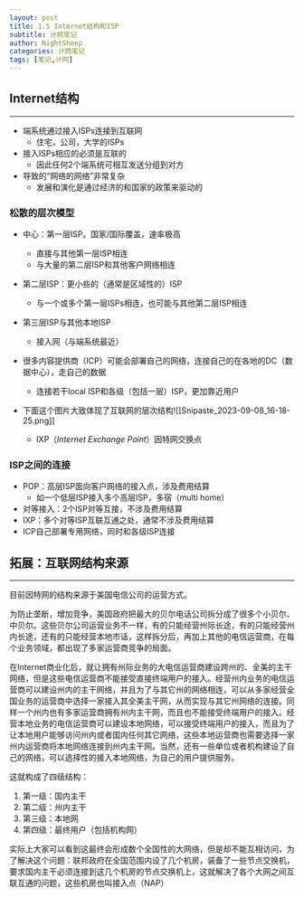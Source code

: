 ```yaml
---
layout: post
title: 1.5 Internet结构和ISP
subtitle: 计网笔记
author: NightSheep
categories: 计网笔记
tags: [笔记,计网]
---
```

## Internet结构
---

- 端系统通过接入ISPs连接到互联网
	- 住宅，公司，大学的ISPs
- 接入ISPs相应的必须是互联的
	- 因此任何2个端系统可相互发送分组到对方
- 导致的“网络的网络”非常复杂
	- 发展和演化是通过经济的和国家的政策来驱动的

### 松散的层次模型

- 中心：第一层ISP。国家/国际覆盖，速率极高
	- 直接与其他第一层ISP相连
	- 与大量的第二层ISP和其他客户网络相连
- 第二层ISP：更小些的（通常是区域性的）ISP
	- 与一个或多个第一层ISPs相连，也可能与其他第二层ISP相连
- 第三层ISP与其他本地ISP
	- 接入网（与端系统最近）
- 很多内容提供商（ICP）可能会部署自己的网络，连接自己的在各地的DC（数据中心），走自己的数据
	- 连接若干local ISP和各级（包括一层）ISP，更加靠近用户

- 下面这个图片大致体现了互联网的层次结构![[Snipaste_2023-09-08_16-18-25.png]]
	- IXP（*Internet Exchange Point*）因特网交换点

### ISP之间的连接

- POP：高层ISP面向客户网络的接入点，涉及费用结算
	- 如一个低层ISP接入多个高层ISP，多宿（multi home）
- 对等接入：2个ISP对等互接，不涉及费用结算
- IXP：多个对等ISP互联互通之处，通常不涉及费用结算
- ICP自己部署专用网络，同时和各级ISP连接

## 拓展：互联网结构来源
---

目前因特网的结构来源于美国电信公司的运营方式。  

为防止垄断，增加竞争，美国政府把最大的贝尔电话公司拆分成了很多个小贝尔、中贝尔。这些贝尔公司运营业务不一样，有的只能经营州际长途，有的只能经营州内长途，还有的只能经营本地市话，这样拆分后，再加上其他的电信运营商，在每个业务领域，都出现了多家运营商竞争的局面。  

在Internet商业化后，就让拥有州际业务的大电信运营商建设跨州的、全美的主干网络，但是这些电信运营商不能接受直接终端用户的接入。经营州内业务的电信运营商可以建设州内的主干网络，并且为了与其它州的网络相连，可以从多家经营全国业务的运营商中选择一家接入其全美主干网，从而实现与其它州网络的连接。同样一个州内也有多家运营商拥有州内主干网，而且也不能接受终端用户的接入。经营本地业务的电信运营商可以建设本地网络，可以接受终端用户的接入，而且为了让本地用户能够访问州内或者国内任何其它网络，这些本地运营商也需要选择一家州内运营商将本地网络连接到州内主干网。当然，还有一些单位或者机构建设了自己的网络，可以选择性的接入本地网络，为自己的用户提供服务。 

这就构成了四级结构：
1. 第一级：国内主干
2. 第二级：州内主干
3. 第三级：本地网
4. 第四级：最终用户（包括机构网）  

实际上大家可以看到这最终会形成数个全国性的大网络，但是却不能互相访问，为了解决这个问题：联邦政府在全国范围内设了几个机房，装备了一些节点交换机，要求国内主干必须连接到这几个机房的节点交换机上，这就解决了各个大网之间互联互通的问题，这些机房也叫接入点（NAP）
